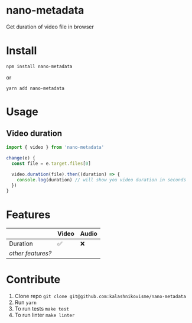 # nano-metadata
Get duration of video file in browser

# Install

```
npm install nano-metadata
```

or

```
yarn add nano-metadata
```

# Usage

## Video duration

```javascript
import { video } from 'nano-metadata'

change(e) {
  const file = e.target.files[0]
  
  video.duration(file).then((duration) => {
    console.log(duration) // will show you video duration in seconds
  })
}
```

# Features

| | Video  | Audio |
| ------------- | ------------- | ------------- |
| Duration  | ✅ | ❌ |
| *other features?* | | |

# Contribute

1. Clone repo `git clone git@github.com:kalashnikovisme/nano-metadata`
2. Run `yarn`
3. To run tests `make test`
4. To run linter `make linter`
